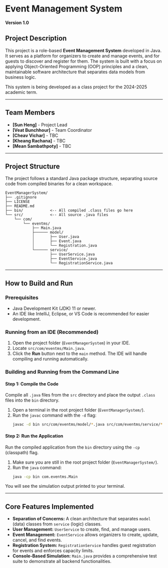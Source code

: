 # Event Management System

**Version 1.0**

## Project Description

This project is a role-based **Event Management System** developed in Java. It serves as a platform for organizers to create and manage events, and for guests to discover and register for them. The system is built with a focus on applying Object-Oriented Programming (OOP) principles and a clean, maintainable software architecture that separates data models from business logic.

This system is being developed as a class project for the 2024-2025 academic term.

---

## Team Members

* **[Sun Heng]** - Project Lead
* **[Veat Bunchhour]** - Team Coordinator
* **[Cheav Vichar]** - TBC
* **[Kheang Rachana]** - TBC
* **[Mean Sambathpoty]** - TBC

---

## Project Structure

The project follows a standard Java package structure, separating source code from compiled binaries for a clean workspace.

```
EventManagerSystem/
├── .gitignore
├── LICENSE
├── README.md
├── bin/            <-- All compiled .class files go here
└── src/            <-- All source .java files
    └── com/
        └── eventms/
            ├── Main.java
            ├────── model/
            │       ├── User.java
            │       ├── Event.java
            │       └── Registration.java
            └────── service/
                    ├── UserService.java
                    ├── EventService.java
                    └── RegistrationService.java
```

---

## How to Build and Run

### Prerequisites

* Java Development Kit (JDK) 11 or newer.
* An IDE like IntelliJ, Eclipse, or VS Code is recommended for easier development.

### Running from an IDE (Recommended)

1.  Open the project folder (`EventManagerSystem`) in your IDE.
2.  Locate `src/com/eventms/Main.java`.
3.  Click the **Run** button next to the `main` method. The IDE will handle compiling and running automatically.

### Building and Running from the Command Line

#### Step 1: Compile the Code

Compile all `.java` files from the `src` directory and place the output `.class` files into the `bin` directory.

1.  Open a terminal in the root project folder (`EventManagerSystem/`).
2.  Run the `javac` command with the `-d` flag:
    ```bash
    javac -d bin src/com/eventms/model/*.java src/com/eventms/service/*.java src/com/eventms/Main.java
    ```

#### Step 2: Run the Application

Run the compiled application from the `bin` directory using the `-cp` (classpath) flag.

1.  Make sure you are still in the root project folder (`EventManagerSystem/`).
2.  Run the `java` command:
    ```bash
    java -cp bin com.eventms.Main
    ```
You will see the simulation output printed to your terminal.

---

## Core Features Implemented

* **Separation of Concerns:** A clean architecture that separates `model` (data) classes from `service` (logic) classes.
* **User Management:** `UserService` to create, find, and manage users.
* **Event Management:** `EventService` allows organizers to create, update, cancel, and find events.
* **Registration System:** `RegistrationService` handles guest registration for events and enforces capacity limits.
* **Console-Based Simulation:** `Main.java` provides a comprehensive test suite to demonstrate all backend functionalities.